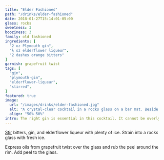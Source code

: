 ```yaml
---
title: "Elder Fashioned"
path: "/drinks/elder-fashioned"
date: 2018-01-27T15:14:01-05:00
glass: rocks
sweetness: 3
booziness: 3
family: old fashioned
ingredients: [
  "2 oz Plymouth gin",
  "¾ oz elderflower liqueur",
  "2 dashes orange bitters"
]
garnish: grapefruit twist
tags: [
  "gin",
  "plymouth-gin",
  "elderflower-liqueur",
  "stirred",
]
featured: true
image:
  url: "/images/drinks/elder-fashioned.jpg"
  alt: "A crystal-clear cocktail in a rocks glass on a bar mat. Beside it is a vegetable peeler, a grapefruit, and a cocktail shaker."
  align: "50% 50%"
intro: The right gin is essential in this cocktail. It cannot be overly piney or floral. Stick with Plymouth if you can. In a pinch, you can get away with Hendrick’s and its cucumber flavor. Most other gins I’ve tried have not fared as well.
---
```

[Stir](/techniques/stirring/) bitters, gin, and elderflower liqueur with plenty of ice. Strain into a rocks glass with fresh ice.

Express oils from grapefruit twist over the glass and rub the peel around the rim. Add peel to the glass.
